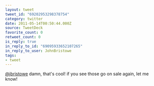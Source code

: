 ```yaml
---
layout: tweet
tweet_id: "69202953298378754"
category: twitter
date: 2011-05-14T00:50:44.000Z
source: TweetDeck
favorite_count: 0
retweet_count: 0
is_reply: true
in_reply_to_id: "69095933652107265"
in_reply_to_user: JohnBristowe
tags:
- tweet
---
```


[@jbristowe](https://twitter.com/@jbristowe) damn, that's cool! if you see those go on sale again, let me know!
